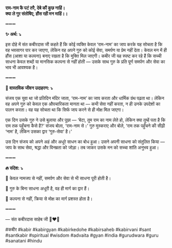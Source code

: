 **राम-नाम कै पटं तरै, देबे कौं कुछ नाहिं।**\
**क्या ले गुर संतोषिए, हौंस रही मन माहिं।।**

➖➖➖

**✨ अर्थ: ⤵**

इस दोहे में संत कबीरदास जी कहते हैं कि कोई व्यक्ति केवल ‘राम-नाम’ का जाप करके यह सोचता है कि वह भवसागर पार कर जाएगा, लेकिन वह अपने गुरु को कोई सेवा, समर्पण या प्रेम नहीं देता। केवल मन में ही हौंस (आशा या कल्पना) बनाए रखता है कि मुक्ति मिल जाएगी। कबीर जी यह स्पष्ट कर रहे हैं कि सच्ची साधना केवल शब्दों या मानसिक कल्पना से नहीं होती — उसके साथ गुरु के प्रति पूर्ण समर्पण और सेवा का भाव भी आवश्यक है।

➖➖➖

**🌾 वास्तविक जीवन उदाहरण: ⤵**

संजय एक युवा था जो प्रतिदिन मंदिर जाता, ‘राम-नाम’ का जाप करता और धार्मिक ग्रंथ पढ़ता था। लेकिन वह अपने गुरु को केवल एक औपचारिकता मानता था — कभी सेवा नहीं करता, न ही उनके उपदेशों का पालन करता। वह यह सोचता था कि सिर्फ जाप करने से ही मोक्ष मिल जाएगा।

एक दिन उसके गुरु ने उसे बुलाया और पूछा — ‘बेटा, तुम राम का नाम लेते हो, लेकिन क्या तुम्हें पता है कि राम तक पहुँचना कैसे है?’ संजय बोला, ‘राम-नाम से।’ गुरु मुस्कराए और बोले, ‘राम तक पहुँचने की सीढ़ी ‘नाम’ है, लेकिन उसका द्वार ‘गुरु-सेवा’ है।’

उस दिन संजय को अपने अहं और अधूरे साधन का बोध हुआ। उसने अपनी साधना को संतुलित किया — जाप के साथ सेवा, श्रद्धा और विनम्रता को जोड़ा। तब जाकर उसके मन को सच्चा शांति अनुभव हुआ।

➖➖➖

**🔥 संदेश: ⤵**

📌 केवल नामजप से नहीं, समर्पण और सेवा से भी साधना पूरी होती है।

📌 गुरु के बिना साधना अधूरी है, वह ही मार्ग का द्वार हैं।

📌 कल्पना से नहीं, क्रिया से मोक्ष का मार्ग प्रशस्त होता है।

➖➖➖

— संत कबीरदास साहेब जी 🙏❤️💯

#कबीर #kabir #kabirgyan #kabirkedohe #kabirsaheb #kabirvani #sant #santkabir #spiritual #wisdom #advaita #gyan #india #gurudwara #guru #sanatani #hindu
